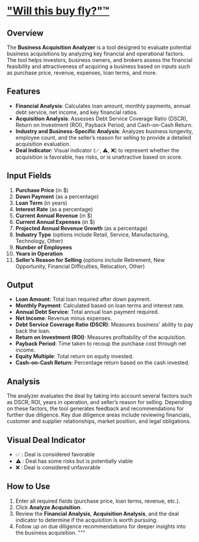 # ["Will this buy fly?"™ ](https://incomparable-taiyaki-55b0b3.netlify.app/) 

## Overview
The **Business Acquisition Analyzer** is a tool designed to evaluate potential business acquisitions by analyzing key financial and operational factors. The tool helps investors, business owners, and brokers assess the financial feasibility and attractiveness of acquiring a business based on inputs such as purchase price, revenue, expenses, loan terms, and more.

## Features
- **Financial Analysis**: Calculates loan amount, monthly payments, annual debt service, net income, and key financial ratios.
- **Acquisition Analysis**: Assesses Debt Service Coverage Ratio (DSCR), Return on Investment (ROI), Payback Period, and Cash-on-Cash Return.
- **Industry and Business-Specific Analysis**: Analyzes business longevity, employee count, and the seller’s reason for selling to provide a detailed acquisition evaluation.
- **Deal Indicator**: Visual indicator (✅, ⚠️, ❌) to represent whether the acquisition is favorable, has risks, or is unattractive based on score.

## Input Fields
1. **Purchase Price** (in $)
2. **Down Payment** (as a percentage)
3. **Loan Term** (in years)
4. **Interest Rate** (as a percentage)
5. **Current Annual Revenue** (in $)
6. **Current Annual Expenses** (in $)
7. **Projected Annual Revenue Growth** (as a percentage)
8. **Industry Type** (options include Retail, Service, Manufacturing, Technology, Other)
9. **Number of Employees**
10. **Years in Operation**
11. **Seller’s Reason for Selling** (options include Retirement, New Opportunity, Financial Difficulties, Relocation, Other)

## Output
- **Loan Amount**: Total loan required after down payment.
- **Monthly Payment**: Calculated based on loan terms and interest rate.
- **Annual Debt Service**: Total annual loan payment required.
- **Net Income**: Revenue minus expenses.
- **Debt Service Coverage Ratio (DSCR)**: Measures business' ability to pay back the loan.
- **Return on Investment (ROI)**: Measures profitability of the acquisition.
- **Payback Period**: Time taken to recoup the purchase cost through net income.
- **Equity Multiple**: Total return on equity invested.
- **Cash-on-Cash Return**: Percentage return based on the cash invested.

## Analysis
The analyzer evaluates the deal by taking into account several factors such as DSCR, ROI, years in operation, and seller’s reason for selling. Depending on these factors, the tool generates feedback and recommendations for further due diligence. Key due diligence areas include reviewing financials, customer and supplier relationships, market position, and legal obligations.

## Visual Deal Indicator
- ✅ : Deal is considered favorable
- ⚠️ : Deal has some risks but is potentially viable
- ❌ : Deal is considered unfavorable

## How to Use
1. Enter all required fields (purchase price, loan terms, revenue, etc.).
2. Click **Analyze Acquisition**.
3. Review the **Financial Analysis**, **Acquisition Analysis**, and the deal indicator to determine if the acquisition is worth pursuing.
4. Follow up on due diligence recommendations for deeper insights into the business acquisition.
"""
